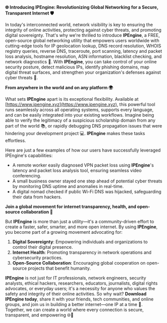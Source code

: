 **🌐 Introducing IPEngine: Revolutionizing Global Networking for a Secure, Transparent Internet 🛡️**

In today's interconnected world, network visibility is key to ensuring the integrity of online activities, protecting against cyber threats, and promoting digital sovereignty. That's why we're thrilled to introduce **IPEngine**, a FREE, open-source global networking utility that empowers users worldwide with cutting-edge tools for IP geolocation lookup, DNS record resolution, WHOIS registry queries, reverse DNS, traceroute, port scanning, latency and packet loss analysis, hostname resolution, ASN information, blacklist checking, and network diagnostics 📡. With **IPEngine**, you can take control of your online security posture, detect malicious IPs, identify phishing domains, map digital threat surfaces, and strengthen your organization's defenses against cyber threats 🔐.

**From anywhere in the world and on any platform 🌍**

What sets **IPEngine** apart is its exceptional flexibility. Available at [https://www.ipengine.xyz](https://www.ipengine.xyz), this powerful tool runs seamlessly across all operating systems, supports every language, and can be easily integrated into your existing workflows. Imagine being able to verify the legitimacy of a suspicious scholarship domain from any part of the world 📚, or rapidly debugging DNS propagation issues that were hindering your development project 💻. **IPEngine** makes these tasks effortless.

Here are just a few examples of how our users have successfully leveraged IPEngine's capabilities:

- A remote worker easily diagnosed VPN packet loss using **IPEngine**'s latency and packet loss analysis tool, ensuring seamless video conferencing.
- A small business owner stayed one step ahead of potential cyber threats by monitoring DNS uptime and anomalies in real-time.
- A digital nomad checked if public Wi-Fi DNS was hijacked, safeguarding their data from hackers.

**Join a global movement for internet transparency, health, and open-source collaboration 🚀**

But **IPEngine** is more than just a utility—it's a community-driven effort to create a faster, safer, smarter, and more open internet. By using **IPEngine**, you become part of a growing movement advocating for:

1.  **Digital Sovereignty**: Empowering individuals and organizations to control their digital presence.
2.  **Internet Health**: Promoting transparency in network operations and cybersecurity practices.
3.  **Open-Source Collaboration**: Encouraging global cooperation on open-source projects that benefit humanity.

**IPEngine** is not just for IT professionals, network engineers, security analysts, ethical hackers, researchers, educators, journalists, digital rights advocates, or everyday users; it's a necessity for anyone who values the safety and integrity of their online activities. So why wait? **Download IPEngine today**, share it with your friends, tech communities, and online groups, and join us in building a better internet—one IP at a time 🔗. Together, we can create a world where every connection is secure, transparent, and empowering 🌐👥